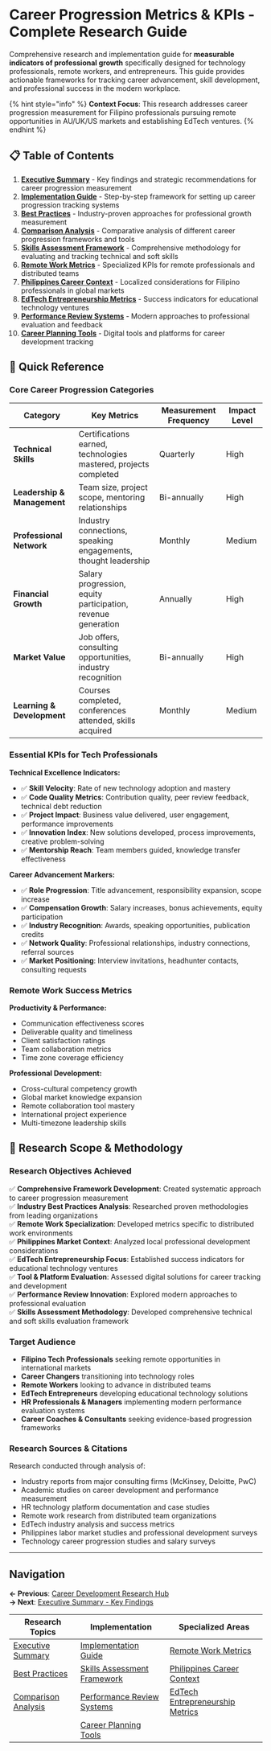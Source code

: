 # Career Progression Metrics & KPIs - Complete Research Guide

Comprehensive research and implementation guide for **measurable indicators of professional growth** specifically designed for technology professionals, remote workers, and entrepreneurs. This guide provides actionable frameworks for tracking career advancement, skill development, and professional success in the modern workplace.

{% hint style="info" %}
**Context Focus**: This research addresses career progression measurement for Filipino professionals pursuing remote opportunities in AU/UK/US markets and establishing EdTech ventures.
{% endhint %}

## 📋 Table of Contents

1. **[Executive Summary](./executive-summary.md)** - Key findings and strategic recommendations for career progression measurement
2. **[Implementation Guide](./implementation-guide.md)** - Step-by-step framework for setting up career progression tracking systems
3. **[Best Practices](./best-practices.md)** - Industry-proven approaches for professional growth measurement
4. **[Comparison Analysis](./comparison-analysis.md)** - Comparative analysis of different career progression frameworks and tools
5. **[Skills Assessment Framework](./skills-assessment-framework.md)** - Comprehensive methodology for evaluating and tracking technical and soft skills
6. **[Remote Work Metrics](./remote-work-metrics.md)** - Specialized KPIs for remote professionals and distributed teams
7. **[Philippines Career Context](./philippines-career-context.md)** - Localized considerations for Filipino professionals in global markets
8. **[EdTech Entrepreneurship Metrics](./edtech-entrepreneurship-metrics.md)** - Success indicators for educational technology ventures
9. **[Performance Review Systems](./performance-review-systems.md)** - Modern approaches to professional evaluation and feedback
10. **[Career Planning Tools](./career-planning-tools.md)** - Digital tools and platforms for career development tracking

## 🚀 Quick Reference

### Core Career Progression Categories

| Category | Key Metrics | Measurement Frequency | Impact Level |
|----------|------------|----------------------|--------------|
| **Technical Skills** | Certifications earned, technologies mastered, projects completed | Quarterly | High |
| **Leadership & Management** | Team size, project scope, mentoring relationships | Bi-annually | High |
| **Professional Network** | Industry connections, speaking engagements, thought leadership | Monthly | Medium |
| **Financial Growth** | Salary progression, equity participation, revenue generation | Annually | High |
| **Market Value** | Job offers, consulting opportunities, industry recognition | Bi-annually | High |
| **Learning & Development** | Courses completed, conferences attended, skills acquired | Monthly | Medium |

### Essential KPIs for Tech Professionals

**Technical Excellence Indicators:**
- ✅ **Skill Velocity**: Rate of new technology adoption and mastery
- ✅ **Code Quality Metrics**: Contribution quality, peer review feedback, technical debt reduction
- ✅ **Project Impact**: Business value delivered, user engagement, performance improvements
- ✅ **Innovation Index**: New solutions developed, process improvements, creative problem-solving
- ✅ **Mentorship Reach**: Team members guided, knowledge transfer effectiveness

**Career Advancement Markers:**
- ✅ **Role Progression**: Title advancement, responsibility expansion, scope increase
- ✅ **Compensation Growth**: Salary increases, bonus achievements, equity participation
- ✅ **Industry Recognition**: Awards, speaking opportunities, publication credits
- ✅ **Network Quality**: Professional relationships, industry connections, referral sources
- ✅ **Market Positioning**: Interview invitations, headhunter contacts, consulting requests

### Remote Work Success Metrics

**Productivity & Performance:**
- Communication effectiveness scores
- Deliverable quality and timeliness
- Client satisfaction ratings
- Team collaboration metrics
- Time zone coverage efficiency

**Professional Development:**
- Cross-cultural competency growth
- Global market knowledge expansion
- Remote collaboration tool mastery
- International project experience
- Multi-timezone leadership skills

## 🎯 Research Scope & Methodology

### Research Objectives Achieved

✅ **Comprehensive Framework Development**: Created systematic approach to career progression measurement  
✅ **Industry Best Practices Analysis**: Researched proven methodologies from leading organizations  
✅ **Remote Work Specialization**: Developed metrics specific to distributed work environments  
✅ **Philippines Market Context**: Analyzed local professional development considerations  
✅ **EdTech Entrepreneurship Focus**: Established success indicators for educational technology ventures  
✅ **Tool & Platform Evaluation**: Assessed digital solutions for career tracking and development  
✅ **Performance Review Innovation**: Explored modern approaches to professional evaluation  
✅ **Skills Assessment Methodology**: Developed comprehensive technical and soft skills evaluation framework

### Target Audience

- **Filipino Tech Professionals** seeking remote opportunities in international markets
- **Career Changers** transitioning into technology roles
- **Remote Workers** looking to advance in distributed teams
- **EdTech Entrepreneurs** developing educational technology solutions
- **HR Professionals & Managers** implementing modern performance evaluation systems
- **Career Coaches & Consultants** seeking evidence-based progression frameworks

### Research Sources & Citations

Research conducted through analysis of:
- Industry reports from major consulting firms (McKinsey, Deloitte, PwC)
- Academic studies on career development and performance measurement
- HR technology platform documentation and case studies
- Remote work research from distributed team organizations
- EdTech industry analysis and success metrics
- Philippines labor market studies and professional development surveys
- Technology career progression studies and salary surveys

---

## Navigation

**← Previous**: [Career Development Research Hub](../README.md)  
**→ Next**: [Executive Summary - Key Findings](./executive-summary.md)

| **Research Topics** | **Implementation** | **Specialized Areas** |
|-------------------|-------------------|---------------------|
| [Executive Summary](./executive-summary.md) | [Implementation Guide](./implementation-guide.md) | [Remote Work Metrics](./remote-work-metrics.md) |
| [Best Practices](./best-practices.md) | [Skills Assessment Framework](./skills-assessment-framework.md) | [Philippines Career Context](./philippines-career-context.md) |
| [Comparison Analysis](./comparison-analysis.md) | [Performance Review Systems](./performance-review-systems.md) | [EdTech Entrepreneurship Metrics](./edtech-entrepreneurship-metrics.md) |
| | [Career Planning Tools](./career-planning-tools.md) | |